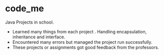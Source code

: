 # code_me

Java Projects in school.
- Learned many things from each project . Handling encapsulation, inheritance and interface.
- Encountered many errors but managed the project run successfully.
- These projects or assignments got good feedback from the professors.

